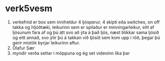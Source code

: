 # verk5vesm
1. verkefnid er box sem inniheldur 4 ljósperur, 4 skipti eða switches, on off takka og hljóðtæki, leikurinn sem er spilaður er minningarleikur, eitt af ljósunum fara af og þú átt svo að ýta á það ljós, næst blikkar sama ljósið og eitt annað, svo ýtir þú á takkan við ljósið sem kom upp í röð, þegar þú gerir mistök byrjar leikurinn aftur.
2. Ólafur Sær
3. myndir verða settar í möppuna og ég set videoinn líka þar
